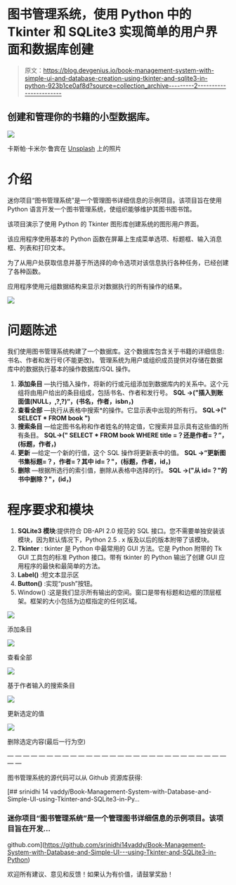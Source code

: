# 图书管理系统，使用 Python 中的 Tkinter 和 SQLite3 实现简单的用户界面和数据库创建

> 原文：<https://blog.devgenius.io/book-management-system-with-simple-ui-and-database-creation-using-tkinter-and-sqlite3-in-python-923b1ce0af8d?source=collection_archive---------2----------------------->

## 创建和管理你的书籍的小型数据库。

![](img/d306b4ee036da9bdf9c056863566fd1c.png)

卡斯帕·卡米尔·鲁宾在 [Unsplash](https://unsplash.com?utm_source=medium&utm_medium=referral) 上的照片

# 介绍

迷你项目“图书管理系统”是一个管理图书详细信息的示例项目。该项目旨在使用 Python 语言开发一个图书管理系统，使组织能够维护其图书图书馆。

该项目演示了使用 Python 的 Tkinter 图形库创建系统的图形用户界面。

该应用程序使用基本的 Python 函数在屏幕上生成菜单选项、标题框、输入消息框、列表和打印文本。

为了从用户处获取信息并基于所选择的命令选项对该信息执行各种任务，已经创建了各种函数。

应用程序使用元组数据结构来显示对数据执行的所有操作的结果。

![](img/da9e64b5c4cb63afb6c0484bb8332479.png)

# 问题陈述

我们使用图书管理系统构建了一个数据库。这个数据库包含关于书籍的详细信息:书名、作者和发行号(不能更改)。
管理系统为用户或组织成员提供对存储在数据库中的数据执行基本的操作数据库/SQL 操作。

1.  **添加条目** —执行插入操作，将新的行或元组添加到数据库内的关系中。这个元组将由用户给出的条目组成，包括书名、作者和发行号。
    **SQL →("插入到账面值(NULL，,?,?)“，(书名，作者，isbn，)**
2.  **查看全部** —执行从表格中搜索*的操作。它显示表中出现的所有行。
    **SQL→(" SELECT * FROM book ")**
3.  **搜索条目** —给定图书名称和作者姓名的特定值，它搜索并显示具有这些值的所有条目。
    **SQL→(" SELECT * FROM book WHERE title =？还是作者=？”，(标题，作者，)**
4.  **更新** —给定一个新的行值，这个 SQL 操作将更新表中的值。
    **SQL →“更新图书集标题=？，作者=？其中 id=？"，(标题，作者，id，)**
5.  **删除** —根据所选行的索引值，删除从表格中选择的行。
    **SQL →("从 id=？"的书中删除？"，(id，)**

# 程序要求和模块

1.  **SQLite3 模块**:提供符合 DB-API 2.0 规范的 SQL 接口。您不需要单独安装该模块，因为默认情况下，Python 2.5 . x 版及以后的版本附带了该模块。
2.  **Tkinter** : tkinter 是 Python 中最常用的 GUI 方法。它是 Python 附带的 Tk GUI 工具包的标准 Python 接口。带有 tkinter 的 Python 输出了创建 GUI 应用程序的最快和最简单的方法。
3.  **Label()** :短文本显示区
4.  **Button()** :实现“push”按钮。
5.  Window() :这是我们显示所有输出的空间。窗口是带有标题和边框的顶层框架。框架的大小包括为边框指定的任何区域。

![](img/bc3383d77f0da930a2e22a0fa1a0776e.png)

添加条目

![](img/8c3f7399592aa0d81db1cab00472083a.png)

查看全部

![](img/3e8638ecac601117a3c3fa3c4e3ca9d4.png)

基于作者输入的搜索条目

![](img/4682b525205ea5aaffef16f7e9ac8eef.png)

更新选定的值

![](img/59a0f2b6ba752efce8d9d9d104d335cf.png)

删除选定内容(最后一行为空)

— — — — — — — — — — — — — — — — — — — — — — — — — — — — — —

图书管理系统的源代码可以从 Github 资源库获得:

[](https://github.com/srinidhi14vaddy/Book-Management-System-with-Database-and-Simple-UI---using-Tkinter-and-SQLite3-in-Python) [## srinidhi 14 vaddy/Book-Management-System-with-Database-and-Simple-UI-using-Tkinter-and-SQLite3-in-Py…

### 迷你项目“图书管理系统”是一个管理图书详细信息的示例项目。该项目旨在开发…

github.com](https://github.com/srinidhi14vaddy/Book-Management-System-with-Database-and-Simple-UI---using-Tkinter-and-SQLite3-in-Python) 

欢迎所有建议、意见和反馈！如果认为有价值，请鼓掌奖励！